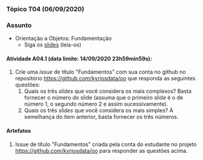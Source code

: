 ### Tópico T04 (**06/09/2020**)

### Assunto

- Orientação a Objetos: Fundamentação
  - Siga os [slides](https://github.com/kyriosdata/oo/blob/04/apresentacoes/oo1.pdf) (leia-os)

#### Atividade A04.1 (data limite: **14/09/2020 23h59min59s**):

1. Crie uma _issue_ de título "Fundamentos" com sua conta no github no repositório https://github.com/kyriosdata/oo que responda as seguintes questões:
   1. Quais os três _slides_ que você considera os mais complexos? Basta fornecer o número do slide (assuma que o primeiro slide é o de número 1, o segundo número 2 e assim sucessivamente).
   1. Quais os três _slides_ que você considera os mais simples? À semelhança do item anterior, basta fornecer os três números.

#### Artefatos

1. Issue de título "Fundamentos" criada pela conta do estudante no projeto https://github.com/kyriosdata/oo para responder as questões acima.
